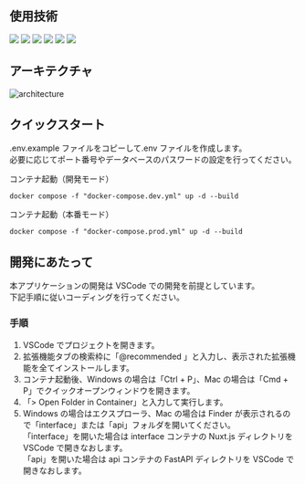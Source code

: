 ## 使用技術

<p>
  <img src="https://img.shields.io/badge/-Docker-1488C6.svg?logo=docker&style=plastic">
  <img src="https://img.shields.io/badge/-Vue.js-4FC08D.svg?logo=vue.js&style=plastic">
  <img src="https://img.shields.io/badge/-Nuxt.js-00C58E.svg?logo=nuxt.js&style=plastic">
  <img src="https://img.shields.io/badge/-Typescript-007ACC.svg?logo=typescript&style=plastic">
  <img src="https://img.shields.io/badge/-Python-3776AB.svg?logo=python&style=plastic">
  <img src="https://img.shields.io/badge/-Postgresql-336791.svg?logo=postgresql&style=plastic">
</p>

## アーキテクチャ

![architecture](https://github.com/atria0410/myapp/assets/70093193/4b8ab7c6-15b4-4b17-a938-f9e2f4e747f6)

## クイックスタート

.env.example ファイルをコピーして.env ファイルを作成します。  
必要に応じてポート番号やデータベースのパスワードの設定を行ってください。

コンテナ起動（開発モード）

```
docker compose -f "docker-compose.dev.yml" up -d --build
```

コンテナ起動（本番モード）

```
docker compose -f "docker-compose.prod.yml" up -d --build
```

## 開発にあたって

本アプリケーションの開発は VSCode での開発を前提としています。  
下記手順に従いコーディングを行ってください。

### 手順

1. VSCode でプロジェクトを開きます。
2. 拡張機能タブの検索枠に「@recommended 」と入力し、表示された拡張機能を全てインストールします。
3. コンテナ起動後、Windows の場合は「Ctrl + P」、Mac の場合は「Cmd + P」でクイックオープンウィンドウを開きます。
4. 「> Open Folder in Container」と入力して実行します。
5. Windows の場合はエクスプローラ、Mac の場合は Finder が表示されるので「interface」または「api」フォルダを開いてください。  
   「interface」を開いた場合は interface コンテナの Nuxt.js ディレクトリを VSCode で開きなおします。  
   「api」を開いた場合は api コンテナの FastAPI ディレクトリを VSCode で開きなおします。
